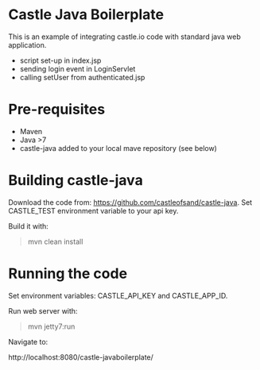 Castle Java Boilerplate
=======================

This is an example of integrating castle.io code with standard java web application.

* script set-up in index.jsp
* sending login event in LoginServlet
* calling setUser from authenticated.jsp


Pre-requisites
==============

* Maven
* Java >7
* castle-java added to your local mave repository (see below)

Building castle-java
====================

Download the code from: https://github.com/castleofsand/castle-java. Set CASTLE_TEST environment variable to your api key.

Build it with:

> mvn clean install


Running the code
================

Set environment variables: CASTLE_API_KEY and CASTLE_APP_ID.
 
Run web server with:

> mvn jetty7:run

Navigate to:

http://localhost:8080/castle-javaboilerplate/



